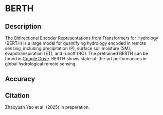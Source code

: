 # BERTH
## Description
The Bidirectional Encoder Representations from Transformers for Hydrology (BERTH) is a large model for quantifying hydrology encoded in remote sensing, including precipitation (P), surface soil moisture (SM), evapotranspiration (ET), and runoff (RO). The pretrained BERTH can be found in [Google Drive](https://drive.google.com/drive/folders/1_PXdJh9Qqq1aTYyDsOtq7kpp0q4dO5pw?usp=sharing). BERTH shows state-of-the-art performances in global hydrological remote sensing.

## Accuracy

## Citation
Zhaoyuan Yao et al. (2025) in preparation.
